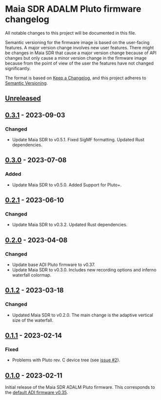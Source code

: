 # Maia SDR ADALM Pluto firmware changelog

All notable changes to this project will be documented in this file.

Semantic versioning for the firmware image is based on the user-facing
features. A major version change involves new user features. There might be
changes in Maia SDR that cause a major version change because of API changes but
only cause a minor version change in the firmware image because from the point
of view of the user the features have not changed significantly.

The format is based on [Keep a Changelog](https://keepachangelog.com/en/1.0.0/),
and this project adheres to [Semantic Versioning](https://semver.org/spec/v2.0.0.html).

## [Unreleased]

## [0.3.1] - 2023-09-03

### Changed

- Update Maia SDR to v0.5.1. Fixed SigMF formatting. Updated Rust dependencies.

## [0.3.0] - 2023-07-08

### Added

- Update Maia SDR to v0.5.0. Added Support for Pluto+.

## [0.2.1] - 2023-06-10

### Changed

- Update Maia SDR to v0.3.2. Updated Rust dependencies.

## [0.2.0] - 2023-04-08

### Changed

- Update base ADI Pluto firmware to v0.37.
- Update Maia SDR to v0.3.0. Includes new recording options and inferno waterfall colormap.

## [0.1.2] - 2023-03-18

### Changed

- Updated Maia SDR to v0.2.0. The main change is the adaptive vertical size of the waterfall.

## [0.1.1] - 2023-02-14

### Fixed

- Problems with Pluto rev. C device tree (see [issue #2](https://github.com/maia-sdr/plutosdr-fw/issues/2)).

## [0.1.0] - 2023-02-11

Initial release of the Maia SDR ADALM Pluto firmware. This corresponds to the
[default ADI firmware v0.35](https://github.com/analogdevicesinc/plutosdr-fw/releases/tag/v0.35).

[unreleased]: https://github.com/maia-sdr/plutosdr-fw/compare/maia-sdr-v0.3.1...HEAD
[0.3.1]: https://github.com/maia-sdr/plutosdr-fw/compare/maia-sdr-v0.3.0...maia-sdr-v0.3.1
[0.3.0]: https://github.com/maia-sdr/plutosdr-fw/compare/maia-sdr-v0.2.1...maia-sdr-v0.3.0
[0.2.1]: https://github.com/maia-sdr/plutosdr-fw/compare/maia-sdr-v0.2.0...maia-sdr-v0.2.1
[0.2.0]: https://github.com/maia-sdr/plutosdr-fw/compare/maia-sdr-v0.1.2...maia-sdr-v0.2.0
[0.1.2]: https://github.com/maia-sdr/plutosdr-fw/compare/maia-sdr-v0.1.1...maia-sdr-v0.1.2
[0.1.1]: https://github.com/maia-sdr/plutosdr-fw/compare/maia-sdr-v0.1.0...maia-sdr-v0.1.1
[0.1.0]: https://github.com/maia-sdr/plutosdr-fw/releases/tag/maia-sdr-v0.1.0
